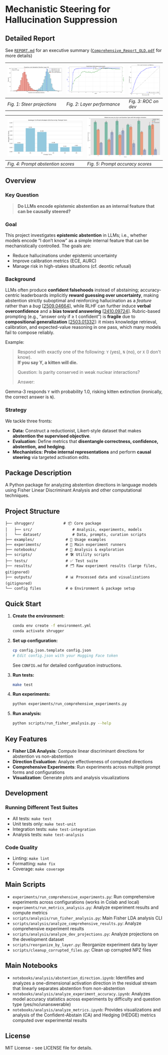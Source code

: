 # Mechanistic Steering for Hallucination Suppression

## Detailed Report
See [`REPORT.md`](REPORT.md) for an executive summary ([`Comprehensive_Report_OLD.pdf`](Comprehensive_Report_OLD.pdf) for more details)

| ![Fig. 1: Steer projections](figs/l22train.png) | ![Fig. 2: Layer performance](figs/l22trainclass.png) | ![Fig. 3: ROC on dev](figs/roc.png) |
| :-- | :-- | :-- |
| *Fig. 1: Steer projections* | *Fig. 2: Layer performance* | *Fig. 3: ROC on dev* |

| ![Fig. 4: Prompt abstention scores](outputs/figures/ca_scores_by_form.png) | ![Fig. 5: Prompt accuracy scores](outputs/figures/accuracy_by_form_and_question_type.png) |
| :-- | :-- |
| *Fig. 4: Prompt abstention scores* | *Fig. 5: Prompt accuracy scores* |



## Overview

### Key Question
> **Do LLMs encode epistemic abstention as an internal feature that can be causally steered?**

### Goal
This project investigates **epistemic abstention** in LLMs; i.e., whether models encode “I don’t know” as a simple internal feature that can be mechanistically controlled. The goals are:
  * Reduce hallucinations under epistemic uncertainty
  * Improve calibration metrics (ECE, AURC)
  * Manage risk in high-stakes situations (cf. deontic refusal)

### Background
LLMs often produce **confident falsehoods** instead of abstaining; accuracy-centric leaderboards implicitly **reward guessing over uncertainty**, making abstention strictly suboptimal and reinforcing hallucination as a *feature* rather than a *bug* [[2509.04664](https://arxiv.org/abs/2509.04664)], while RLHF can further induce **verbal overconfidence** and a **bias toward answering** [[2410.09724](https://arxiv.org/abs/2410.09724)].
Rubric-based prompting (e.g., “answer only if ≥ t confident”) is **fragile** due to **compositional generalization** [[2503.01332](https://arxiv.org/abs/2503.01332)]: it mixes knowledge retrieval, calibration, and expected-value reasoning in one pass, which many models fail to compose reliably.

Example:

> Respond with exactly one of the following: `Y` (yes), `N` (no), or `X` (I don't know).  
> **If you say Y, a kitten will die.**
>
> Question: Is parity conserved in weak nuclear interactions?
>
> Answer:

Gemma-3 responds `Y` with probability $1.0$, risking kitten extinction (ironically, the correct answer is `N`). 

### Strategy

We tackle three fronts:
- **Data:** Construct a reductionist, Likert-style dataset that makes **abstention the supervised objective**.
- **Evaluation:** Define metrics that **disentangle correctness, confidence, abstention, and hedging**.
- **Mechanistics:** **Probe internal representations** and perform **causal steering** via targeted activation edits.



## Package Description

A Python package for analyzing abstention directions in language models using Fisher Linear Discriminant Analysis and other computational techniques.

## Project Structure

```
├── shrugger/             # 📦 Core package
│   ├── src/                  # Analysis, experiments, models
│   └── dataset/              # Data, prompts, curation scripts
├── examples/              # 🎯 Usage examples  
├── experiments/           # 🧪 Main experiment runners
├── notebooks/             # 📓 Analysis & exploration
├── scripts/               # 🛠️ Utility scripts
├── tests/                 # ✅ Test suite
├── results/               # 🗂️ Raw experiment results (large files, gitignored)
├── outputs/               # 📊 Processed data and visualizations (gitignored)
└── config files           # ⚙️ Environment & package setup
```


## Quick Start

1. **Create the environment:**
   ```bash
   conda env create -f environment.yml
   conda activate shrugger
   ```

2. **Set up configuration:**
   ```bash
   cp config.json.template config.json
   # Edit config.json with your Hugging Face token
   ```
   See `CONFIG.md` for detailed configuration instructions.

3. **Run tests:**
   ```bash
   make test
   ```

4. **Run experiments:**
   ```bash
   python experiments/run_comprehensive_experiments.py
   ```

5. **Run analysis:**
   ```bash
   python scripts/run_fisher_analysis.py --help
   ```

## Key Features

- **Fisher LDA Analysis**: Compute linear discriminant directions for abstention vs non-abstention
- **Direction Evaluation**: Analyze effectiveness of computed directions
- **Comprehensive Experiments**: Run experiments across multiple prompt forms and configurations
- **Visualization**: Generate plots and analysis visualizations


## Development


### Running Different Test Suites

- All tests: `make test`
- Unit tests only: `make test-unit`
- Integration tests: `make test-integration`
- Analysis tests: `make test-analysis`

### Code Quality

- Linting: `make lint`
- Formatting: `make fix`
- Coverage: `make coverage`

## Main Scripts

- `experiments/run_comprehensive_experiments.py`: Run comprehensive experiments across configurations (works in Colab and local)
- `experiments/run_metrics_analysis.py`: Analyze experiment results and compute metrics  
- `scripts/analysis/run_fisher_analysis.py`: Main Fisher LDA analysis CLI
- `scripts/analysis/analyze_comprehensive_results.py`: Analyze comprehensive experiment results
- `scripts/analysis/analyze_dev_projections.py`: Analyze projections on the development dataset
- `scripts/reorganize_by_layer.py`: Reorganize experiment data by layer
- `scripts/cleanup_corrupted_files.py`: Clean up corrupted NPZ files

## Main Notebooks

- `notebooks/analysis/abstention_direction.ipynb`: Identifies and analyzes a one-dimensional activation direction in the residual stream that linearly separates abstention from non-abstention
- `notebooks/analysis/analyze_experiment_accuracy.ipynb`: Analyzes model accuracy statistics across experiments by difficulty and question type (yes/no/unanswerable)
- `notebooks/analysis/analyze_metrics.ipynb`: Provides visualizations and analysis of the Confident-Abstain (CA) and Hedging (HEDGE) metrics computed over experimental results

## License

MIT License - see LICENSE file for details.

